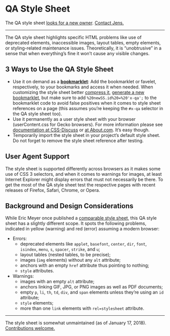 # QA Style Sheet

The QA style sheet [looks for a new owner](https://plus.google.com/+JensOMeiert/posts/KGcMaJCP5wY). [Contact Jens.](https://meiert.com/en/contact/)

---

The QA style sheet highlights specific HTML problems like use of deprecated elements, inaccessible images, layout tables, empty elements, or styling-related maintenance issues. Theoretically, it is “unobtrusive” in a sense that when everything’s fine it won’t cause any visible changes.

## 3 Ways to Use the QA Style Sheet

* Use it on demand as a [**bookmarklet**](https://hell.meiert.org/core/html/qa-bookmarklet.html): Add the bookmarklet or favelet, respectively, to your bookmarks and access it when needed. When customizing the style sheet better [compress it](https://uitest.com/exploration/#optimization), [generate a new bookmarklet](https://www.squarefree.com/userstyles/make-bookmarklet.html), but make sure to add `%20newSS.id%20=%20'x-qa';` to the bookmarklet code to avoid false positives when it comes to style sheet references on a page (this assumes you’re keeping the `#x-qa` selector in the QA style sheet too).
* Use it permanently as a user style sheet with your browser (userContent.css for Gecko browsers). For more information please see [documentation at CSS-Discuss](https://web.archive.org/web/20180105053457/http://css-discuss.incutio.com/?page=UserStylesheets) or [at About.com](http://webdesign.about.com/od/css/ht/htcssuserfirefo.htm). It’s easy though.
* Temporarily import the style sheet in your project’s default style sheet. Do not forget to remove the style sheet reference after testing.

## User Agent Support

The style sheet is supported differently across browsers as it makes some use of CSS&nbsp;3 selectors, and when it comes to warnings for images, at least Internet Explorer might display errors that must not necessarily be there. To get the most of the QA style sheet test the respective pages with recent releases of Firefox, Safari, Chrome, or Opera.

## Background and Design Considerations

While Eric Meyer once published a [comparable style sheet](https://meyerweb.com/eric/thoughts/2007/09/07/diagnostic-styling/), this QA style sheet has a slightly different scope. It spots the following problems, indicated in yellow (warning) and red (error) assuming a modern browser:

* Errors:
  * deprecated elements like `applet`, `basefont`, `center`, `dir`, `font`, `isindex`, `menu`, `s`, `spacer`, `strike`, and `u`;
  * layout tables (nested tables, to be precise);
  * images (`img` elements) without any `alt` attribute;
  * anchors with an empty `href` attribute thus pointing to nothing;
  * `style` attributes.
* Warnings:
  * images with an empty `alt` attribute;
  * anchors linking GIF, JPG, or PNG images as well as PDF documents;
  * empty `p`, `li`, `th`, `td`, `div`, and `span` elements unless they’re using an `id` attribute;
  * `style` elements;
  * more than one `link` elements with `rel=stylesheet` attribute.

---

The style sheet is somewhat unmaintained (as of January 17, 2018). [Contributions welcome.](https://github.com/j9t/qa-style-sheet/issues/new)